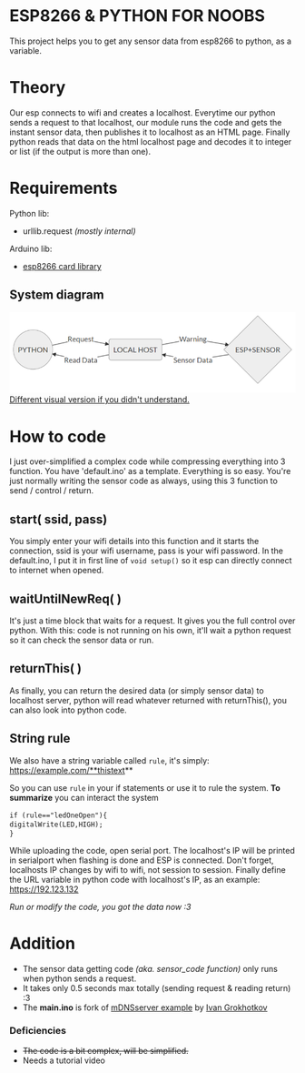 
# ESP8266 & PYTHON FOR NOOBS
This project helps you to get any sensor data from esp8266 to python, as a variable.

# Theory
Our esp connects to wifi and creates a localhost. Everytime our python sends a request to that localhost, our module runs the code and gets the instant sensor data, then publishes it to localhost as an HTML page. Finally python reads that data on the html localhost page and decodes it to integer or list (if the output is more than one).

# Requirements
Python lib:
 - urllib.request *(mostly internal)*

Arduino lib:
- [esp8266 card library](https://arduino-esp8266.readthedocs.io/en/2.4.1/installing.html) 

## System diagram
![diagram](diagram1.png)  
[Different visual version if you didn't understand.](diagram2.png)

# How to code
I just over-simplified a complex code while compressing everything into 3 function. You have 'default.ino' as a template. Everything is so easy. You're just normally writing the sensor code as always, using this 3 function to send / control / return.

## start( ssid, pass)
You simply enter your wifi details into this function and it starts the connection, ssid is your wifi username, pass is your wifi password. In the default.ino, I put it in first line of `void setup()` so it esp can directly connect to internet when opened.

## waitUntilNewReq( )
 It's just a time block that waits for a request. It gives you the full control over python. With this: code is not running on his own, it'll wait a python request so it can check the sensor data or run.

## returnThis(  )
As finally, you can return the desired data (or simply sensor data) to localhost server, python will read whatever returned with returnThis(), you can also look into python code.

## String rule
We also have a string variable called `rule`, it's simply:
https://example.com/**thistext**

So you can use `rule` in your if statements or use it to rule the system.  **To summarize** you can interact the system 

    if (rule=="ledOneOpen"){
    digitalWrite(LED,HIGH);
    }

While uploading the code, open serial port. The localhost's IP will be printed in serialport when flashing is done and ESP is connected. Don't forget, localhosts IP changes by wifi to wifi, not session to session.
Finally define the URL variable in python code with localhost's IP, as an example: https://192.123.132

*Run or modify the code, you got the data now :3*

# Addition
 - The sensor data getting code *(aka. sensor_code function)* only runs when python sends a request.
- It takes only 0.5 seconds max totally (sending request & reading return) :3
 - The **main.ino** is fork of [mDNSserver example](https://github.com/esp8266/Arduino/tree/master/libraries/ESP8266mDNS) by [Ivan Grokhotkov](https://github.com/igrr) 

### Deficiencies
 - ~~The code is a bit complex, will be simplified.~~
 - Needs a tutorial video
